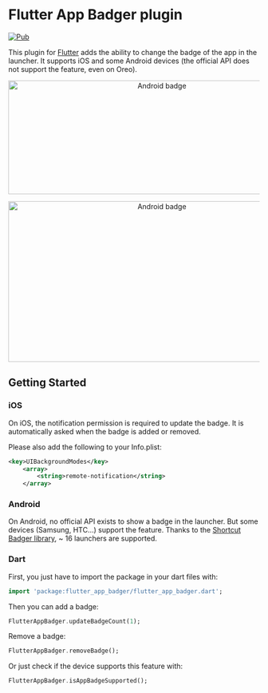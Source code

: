 # Flutter App Badger plugin

[![Pub](https://img.shields.io/pub/v/flutter_app_badger.svg)](https://pub.dartlang.org/packages/flutter_app_badger)

This plugin for [Flutter](https://flutter.io) adds the ability to change the badge of the app in the launcher.
It supports iOS and some Android devices (the official API does not support the feature, even on Oreo).

<p align="center">
  <img src="https://raw.githubusercontent.com/PROGrand/flutter_app_badger/master/assets/ios.png" alt="Android badge" style="margin:auto" width="600"
height="228">
</p>

<p align="center">
  <img src="https://raw.githubusercontent.com/PROGrand/flutter_app_badger/master/assets/android.png" alt="Android badge" style="margin:auto" width="600"
height="322">
</p>


## Getting Started

### iOS

On iOS, the notification permission is required to update the badge.
It is automatically asked when the badge is added or removed.

Please also add the following to your Info.plist:
```xml
<key>UIBackgroundModes</key>
    <array>
        <string>remote-notification</string>
    </array>
```


### Android

On Android, no official API exists to show a badge in the launcher. But some devices (Samsung, HTC...) support the feature.
Thanks to the [Shortcut Badger library](https://github.com/leolin310148/ShortcutBadger/), ~ 16 launchers are supported.


### Dart

First, you just have to import the package in your dart files with:
```dart
import 'package:flutter_app_badger/flutter_app_badger.dart';
```

Then you can add a badge:
```dart
FlutterAppBadger.updateBadgeCount(1);
```

Remove a badge:
```dart
FlutterAppBadger.removeBadge();
```

Or just check if the device supports this feature with:
```dart
FlutterAppBadger.isAppBadgeSupported();
```
